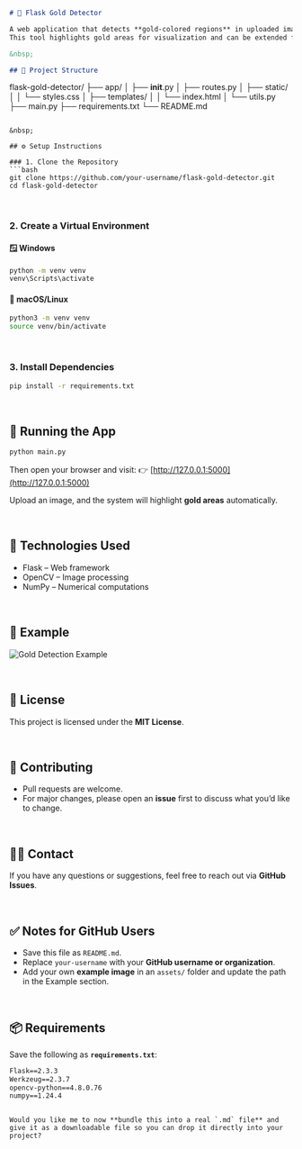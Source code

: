 
```markdown
# 🧪 Flask Gold Detector

A web application that detects **gold-colored regions** in uploaded images using **Flask** and **OpenCV**.  
This tool highlights gold areas for visualization and can be extended for further analysis.

&nbsp;

## 📁 Project Structure
```

flask-gold-detector/
├── app/
│   ├── **init**.py
│   ├── routes.py
│   ├── static/
│   │   └── styles.css
│   ├── templates/
│   │   └── index.html
│   └── utils.py
├── main.py
├── requirements.txt
└── README.md

````

&nbsp;

## ⚙️ Setup Instructions

### 1. Clone the Repository
```bash
git clone https://github.com/your-username/flask-gold-detector.git
cd flask-gold-detector
````

 

### 2. Create a Virtual Environment

#### 🪟 Windows

```bash
python -m venv venv
venv\Scripts\activate
```

#### 🐧 macOS/Linux

```bash
python3 -m venv venv
source venv/bin/activate
```

 

### 3. Install Dependencies

```bash
pip install -r requirements.txt
```

 

## 🚀 Running the App

```bash
python main.py
```

Then open your browser and visit:
👉 [http://127.0.0.1:5000](http://127.0.0.1:5000)

Upload an image, and the system will highlight **gold areas** automatically.

 

## 🧰 Technologies Used

* Flask – Web framework
* OpenCV – Image processing
* NumPy – Numerical computations

 

## 📸 Example

![Gold Detection Example](assets/example.png)

 

## 📜 License

This project is licensed under the **MIT License**.

 

## 🤝 Contributing

* Pull requests are welcome.
* For major changes, please open an **issue** first to discuss what you’d like to change.

 

## 🙋‍♂️ Contact

If you have any questions or suggestions, feel free to reach out via **GitHub Issues**.

 

## ✅ Notes for GitHub Users

* Save this file as `README.md`.
* Replace `your-username` with your **GitHub username or organization**.
* Add your own **example image** in an `assets/` folder and update the path in the Example section.

 

## 📦 Requirements

Save the following as **`requirements.txt`**:

```txt
Flask==2.3.3
Werkzeug==2.3.7
opencv-python==4.8.0.76
numpy==1.24.4
```

```

Would you like me to now **bundle this into a real `.md` file** and give it as a downloadable file so you can drop it directly into your project?
```
